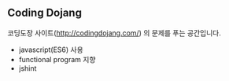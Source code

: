 ## Coding Dojang

코딩도장 사이트(http://codingdojang.com/) 의 문제를 푸는 공간입니다.

- javascript(ES6) 사용
- functional program 지향
- jshint 
